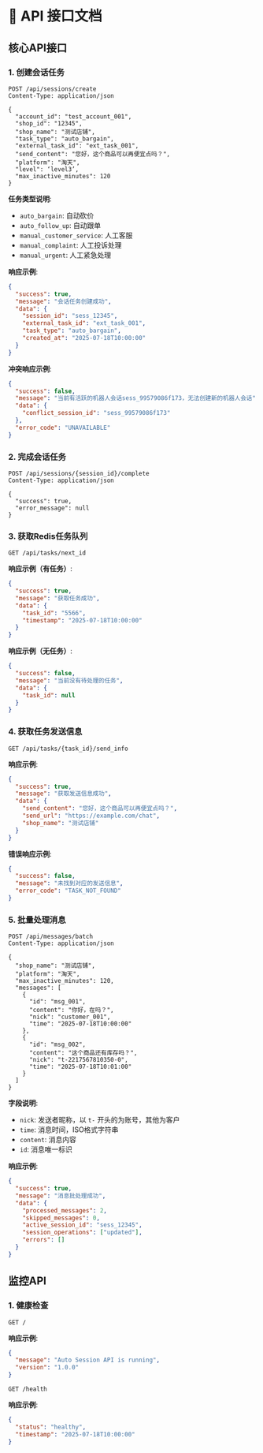 
# 🔌 API 接口文档

## 核心API接口

### 1. 创建会话任务
```http
POST /api/sessions/create
Content-Type: application/json

{
  "account_id": "test_account_001",
  "shop_id": "12345", 
  "shop_name": "测试店铺",
  "task_type": "auto_bargain",
  "external_task_id": "ext_task_001",
  "send_content": "您好，这个商品可以再便宜点吗？",
  "platform": "淘天",
  "level": ‘level3’,
  "max_inactive_minutes": 120
}
```

**任务类型说明**:
- `auto_bargain`: 自动砍价
- `auto_follow_up`: 自动跟单  
- `manual_customer_service`: 人工客服
- `manual_complaint`: 人工投诉处理
- `manual_urgent`: 人工紧急处理

**响应示例**:
```json
{
  "success": true,
  "message": "会话任务创建成功",
  "data": {
    "session_id": "sess_12345",
    "external_task_id": "ext_task_001", 
    "task_type": "auto_bargain",
    "created_at": "2025-07-18T10:00:00"
  }
}
```

**冲突响应示例**:
```json
{
  "success": false,
  "message": "当前有活跃的机器人会话sess_99579086f173，无法创建新的机器人会话",
  "data": {
    "conflict_session_id": "sess_99579086f173"
  },
  "error_code": "UNAVAILABLE"
}
```

### 2. 完成会话任务
```http
POST /api/sessions/{session_id}/complete
Content-Type: application/json

{
  "success": true,
  "error_message": null
}
```

### 3. 获取Redis任务队列
```http
GET /api/tasks/next_id
```

**响应示例（有任务）**:
```json
{
  "success": true,
  "message": "获取任务成功",
  "data": {
    "task_id": "5566",
    "timestamp": "2025-07-18T10:00:00"
  }
}
```

**响应示例（无任务）**:
```json
{
  "success": false,
  "message": "当前没有待处理的任务",
  "data": {
    "task_id": null
  }
}
```

### 4. 获取任务发送信息
```http
GET /api/tasks/{task_id}/send_info
```

**响应示例**:
```json
{
  "success": true,
  "message": "获取发送信息成功",
  "data": {
    "send_content": "您好，这个商品可以再便宜点吗？",
    "send_url": "https://example.com/chat",
    "shop_name": "测试店铺"
  }
}
```

**错误响应示例**:
```json
{
  "success": false,
  "message": "未找到对应的发送信息",
  "error_code": "TASK_NOT_FOUND"
}
```

### 5. 批量处理消息
```http
POST /api/messages/batch
Content-Type: application/json

{
  "shop_name": "测试店铺",
  "platform": "淘天",
  "max_inactive_minutes": 120,
  "messages": [
    {
      "id": "msg_001",
      "content": "你好，在吗？",
      "nick": "customer_001",
      "time": "2025-07-18T10:00:00"
    },
    {
      "id": "msg_002", 
      "content": "这个商品还有库存吗？",
      "nick": "t-2217567810350-0",
      "time": "2025-07-18T10:01:00"
    }
  ]
}
```

**字段说明**:
- `nick`: 发送者昵称，以 `t-` 开头的为账号，其他为客户
- `time`: 消息时间，ISO格式字符串
- `content`: 消息内容
- `id`: 消息唯一标识

**响应示例**:
```json
{
  "success": true,
  "message": "消息批处理成功",
  "data": {
    "processed_messages": 2,
    "skipped_messages": 0,
    "active_session_id": "sess_12345",
    "session_operations": ["updated"],
    "errors": []
  }
}
```

## 监控API

### 1. 健康检查
```http
GET /
```
**响应示例**:
```json
{
  "message": "Auto Session API is running", 
  "version": "1.0.0"
}
```

```http
GET /health
```
**响应示例**:
```json
{
  "status": "healthy", 
  "timestamp": "2025-07-18T10:00:00"
}
```
